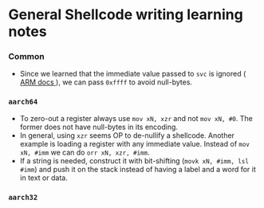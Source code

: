 # General Shellcode writing learning notes
### Common
- Since we learned that the immediate value passed to `svc` is ignored ([ ARM docs ](https://developer.arm.com/documentation/dui0489/i/arm-and-thumb-instructions/svc?lang=en)), we can pass `0xffff` to avoid null-bytes.

### `aarch64`
- To zero-out a register always use `mov xN, xzr` and not `mov xN, #0`. The former does not have null-bytes in its encoding.
- In general, using `xzr` seems OP to de-nullify a shellcode. Another example is loading a register with any immediate value. Instead of `mov xN, #imm` we can do `orr xN, xzr, #imm`.
- If a string is needed, construct it with bit-shifting (`movk xN, #imm, lsl #imm`) and push it on the stack instead of having a label and a word for it in text or data.

### `aarch32`
